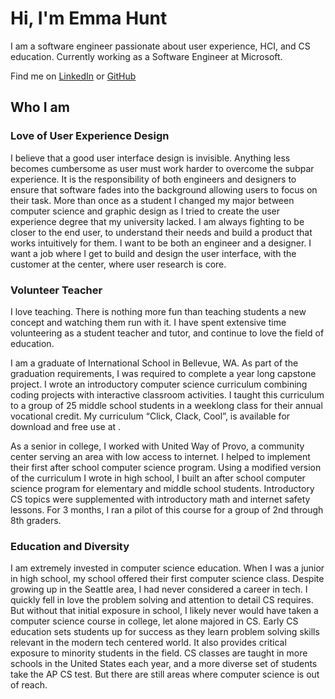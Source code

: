 # Hi, I'm Emma Hunt

I am a software engineer passionate about user experience, HCI, and CS education. Currently working as a Software Engineer at Microsoft.

Find me on [LinkedIn](https://www.linkedin.com/in/emmaghunt/) or [GitHub](https://github.com/emma-hunt)

## Who I am
### Love of User Experience Design
I believe that a good user interface design is invisible. Anything less becomes cumbersome as user must work harder to overcome the subpar experience. It is the responsibility of both engineers and designers to ensure that software fades into the background allowing users to focus on their task. More than once as a student I changed my major between computer science and graphic design as I tried to create the user experience degree that my university lacked. I am always fighting to be closer to the end user, to understand their needs and build a product that works intuitively for them. I want to be both an engineer and a designer. I want a job where I get to build and design the user interface, with the customer at the center, where user research is core.

### Volunteer Teacher
I love teaching. There is nothing more fun than teaching students a new concept and watching them run with it. I have spent extensive time volunteering as a student teacher and tutor, and continue to love the field of education.

I am a graduate of International School in Bellevue, WA. As part of the graduation requirements, I was required to complete a year long capstone project. I wrote an introductory computer science curriculum combining coding projects with interactive classroom activities. I taught this curriculum to a group of 25 middle school students in a weeklong class for their annual vocational credit. My curriculum “Click, Clack, Cool”, is available for download and free use at [](https://github.com/emma-hunt/ClickClackCool_CSCurriculum). 

As a senior in college, I worked with United Way of Provo, a community center serving an area with low access to internet. I helped to implement their first after school computer science program. Using a modified version of the curriculum I wrote in high school, I built an after school computer science program for elementary and middle school students. Introductory CS topics were supplemented with introductory math and internet safety lessons. For 3 months, I ran a pilot of this course for a group of 2nd through 8th graders. 

### Education and Diversity
I am extremely invested in computer science education. When I was a junior in high school, my school offered their first computer science class. Despite growing up in the Seattle area, I had never considered a career in tech. I quickly fell in love the problem solving and attention to detail CS requires. But without that initial exposure in school, I likely never would have taken a computer science course in college, let alone majored in CS. Early CS education sets students up for success as they learn problem solving skills relevant in the modern tech centered world. It also provides critical exposure to minority students in the field. CS classes are taught in more schools in the United States each year, and a more diverse set of students take the AP CS test. But there are still areas where computer science is out of reach.

